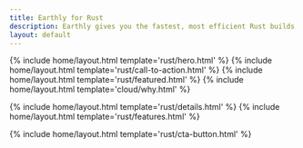 ```yaml
---
title: Earthly for Rust
description: Earthly gives you the fastest, most efficient Rust builds in CI, enabling incremental builds in CI that mirror local build efficiency.
layout: default
---
```


{% include home/layout.html template='rust/hero.html' %}
{% include home/layout.html template='rust/call-to-action.html' %}
{% include home/layout.html template='rust/featured.html' %}
{% include home/layout.html template='cloud/why.html' %}

{% include home/layout.html template='rust/details.html' %}
{% include home/layout.html template='rust/features.html' %}

{% include home/layout.html template='rust/cta-button.html' %}
